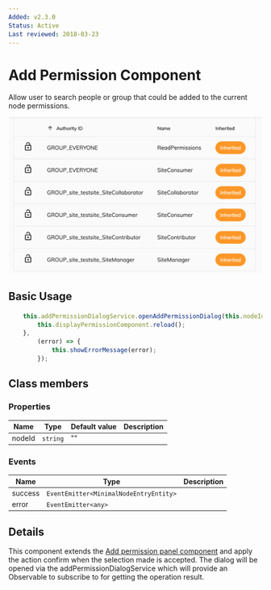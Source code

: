 ```yaml
---
Added: v2.3.0
Status: Active
Last reviewed: 2018-03-23
---
```


# Add Permission Component

Allow user to search people or group that could be added to the current node permissions.

![Permission List](../docassets/images/adf-permission-list.png)

## Basic Usage

```ts
    this.addPermissionDialogService.openAddPermissionDialog(this.nodeId).subscribe(() => {
        this.displayPermissionComponent.reload();
    },
        (error) => {
            this.showErrorMessage(error);
        });
```

## Class members

### Properties

| Name | Type | Default value | Description |
| -- | -- | -- | -- |
| nodeId | `string` | "" |  |

### Events

| Name | Type | Description |
| -- | -- | -- |
| success | `EventEmitter<MinimalNodeEntryEntity>` |  |
| error | `EventEmitter<any>` |  |

## Details

This component extends the [Add permission panel component](../add-permission-panel.component.md) 
and apply the action confirm when the selection made is accepted.
The dialog will be opened via the addPermissionDialogService which will provide an Observable to subscribe to for getting the operation result.